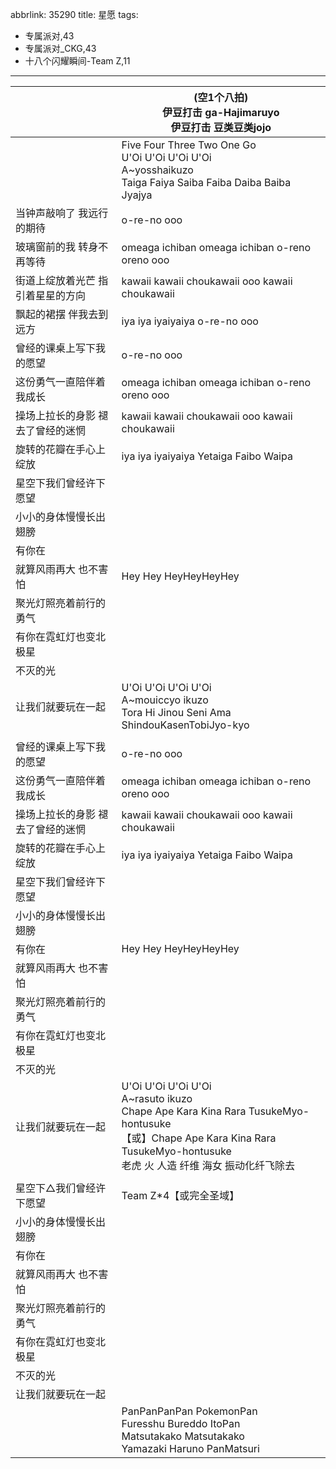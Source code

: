 abbrlink: 35290
title: 星愿
tags:
  - 专属派对,43
  - 专属派对_CKG,43
  - 十八个闪耀瞬间-Team Z,11
---
|      |(空1个八拍)<br>伊豆打击 ga-Hajimaruyo<br>伊豆打击 豆类豆类jojo|
|--|--|
|      |Five Four Three Two One Go<br>U'Oi U'Oi U'Oi U'Oi<br>A~yosshaikuzo<br>Taiga Faiya Saiba Faiba Daiba Baiba Jyajya|
|当钟声敲响了 我远行的期待|o-re-no ooo|
|玻璃窗前的我 转身不再等待|omeaga ichiban omeaga ichiban o-reno oreno ooo|
|街道上绽放着光芒 指引着星星的方向|kawaii kawaii choukawaii ooo kawaii choukawaii|
|飘起的裙摆 伴我去到远方|iya iya iyaiyaiya o-re-no ooo|
|曾经的课桌上写下我的愿望|o-re-no ooo|
|这份勇气一直陪伴着我成长|omeaga ichiban omeaga ichiban o-reno oreno ooo|
|操场上拉长的身影 褪去了曾经的迷惘|kawaii kawaii choukawaii ooo kawaii choukawaii|
|旋转的花瓣在手心上绽放|iya iya iyaiyaiya Yetaiga Faibo Waipa|
|星空下我们曾经许下愿望|      |
|小小的身体慢慢长出翅膀|      |
|有你在|      |
|就算风雨再大 也不害怕|Hey Hey HeyHeyHeyHey|
|聚光灯照亮着前行的勇气|      |
|有你在霓虹灯也变北极星|      |
|不灭的光|      |
|让我们就要玩在一起|U'Oi U'Oi U'Oi U'Oi<br>A~mouiccyo ikuzo<br>Tora Hi Jinou Seni Ama ShindouKasenTobiJyo-kyo|
|      |      |
|曾经的课桌上写下我的愿望|o-re-no ooo|
|这份勇气一直陪伴着我成长|omeaga ichiban omeaga ichiban o-reno oreno ooo|
|操场上拉长的身影 褪去了曾经的迷惘|kawaii kawaii choukawaii ooo kawaii choukawaii|
|旋转的花瓣在手心上绽放|iya iya iyaiyaiya Yetaiga Faibo Waipa|
|星空下我们曾经许下愿望|      |
|小小的身体慢慢长出翅膀|      |
|有你在|Hey Hey HeyHeyHeyHey|
|就算风雨再大 也不害怕|      |
|聚光灯照亮着前行的勇气|      |
|有你在霓虹灯也变北极星|      |
|不灭的光|      |
|让我们就要玩在一起|U'Oi U'Oi U'Oi U'Oi<br>A~rasuto ikuzo<br>Chape Ape Kara Kina Rara TusukeMyo-hontusuke<br>【或】Chape Ape Kara Kina Rara TusukeMyo-hontusuke<br>老虎 火 人造 纤维 海女 振动化纤飞除去|
|      |      |
|星空下△我们曾经许下愿望|Team Z*4【或完全圣域】|
|小小的身体慢慢长出翅膀|      |
|有你在|      |
|就算风雨再大 也不害怕|      |
|聚光灯照亮着前行的勇气|      |
|有你在霓虹灯也变北极星|      |
|不灭的光|      |
|让我们就要玩在一起|      |
|      |PanPanPanPan PokemonPan<br>Furesshu Bureddo ItoPan<br>Matsutakako Matsutakako<br>Yamazaki Haruno PanMatsuri|
